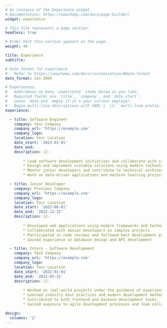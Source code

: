 ```yaml
---
# An instance of the Experience widget.
# Documentation: https://wowchemy.com/docs/page-builder/
widget: experience

# This file represents a page section.
headless: true

# Order that this section appears on the page.
weight: 40

title: Experience
subtitle:

# Date format for experience
#   Refer to https://wowchemy.com/docs/customization/#date-format
date_format: Jan 2006

# Experiences.
#   Add/remove as many `experience` items below as you like.
#   Required fields are `title`, `company`, and `date_start`.
#   Leave `date_end` empty if it's your current employer.
#   Begin multi-line descriptions with YAML's `|2-` multi-line prefix.
experience:

  - title: Software Engineer
    company: Your Company
    company_url: 'https://example.com'
    company_logo: 
    location: Your Location
    date_start: '2023-01-01'
    date_end: 
    description: |2-
    
        * Lead software development initiatives and collaborate with cross-functional teams
        * Design and implement scalable solutions using modern technologies
        * Mentor junior developers and contribute to technical architecture decisions
        * Work on data-driven applications and machine learning projects

  - title: Junior Developer
    company: Previous Company
    company_url: 'https://example.com'
    company_logo: 
    location: Your Location
    date_start: '2022-06-01'
    date_end: '2022-12-31'
    description: |2-
    
        * Developed web applications using modern frameworks and technologies
        * Collaborated with senior developers on complex projects
        * Participated in code reviews and followed best development practices
        * Gained experience in database design and API development

  - title: Intern - Software Development
    company: Tech Company
    company_url: 'https://example.com'
    company_logo: 
    location: Your Location
    date_start: '2022-01-01'
    date_end: '2022-05-31'
    description: |2-
    
        * Worked on real-world projects under the guidance of experienced developers
        * Learned industry best practices and modern development methodologies
        * Contributed to both frontend and backend development tasks
        * Gained exposure to agile development processes and team collaboration 

design:
  columns: '2'
---
```

